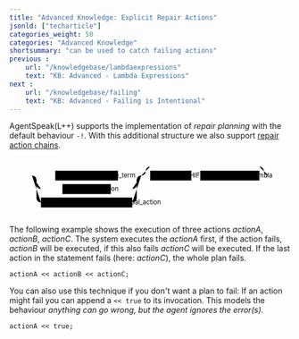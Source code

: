 ```yaml
---
title: "Advanced Knowledge: Explicit Repair Actions"
jsonld: ["techarticle"]
categories_weight: 50
categories: "Advanced Knowledge"
shortsummary: "can be used to catch failing actions"
previous :
    url: "/knowledgebase/lambdaexpressions"
    text: "KB: Advanced - Lambda Expressions"
next :
    url: "/knowledgebase/failing"
    text: "KB: Advanced - Failing is Intentional"
---
```


AgentSpeak(L++) supports the implementation of _repair planning_ with the default behaviour ```-!```. With this additional structure we also support [repair action chains](https://agentspeak-java.lightjason.org/rrd-output/html/org/lightjason/agentspeak/grammar/Agent.g4/index.htm#503f34271b101269197f766a6b90e4a9).

<!--more-->

<svg class="railroad-diagram" viewBox="0 0 628 131" height="120pt" id="svg_503f34271b101269197f766a6b90e4a9"><path d="M20 30v20m10-20v20M20 40h20.5m-.5 0h10m0 0h20" transform="translate(.5 .5)"/><g class="non-terminal" transform="translate(.5 .5)"><path d="M70 40h32m140 0h32M102 29h140v22H102z"/><a xmlns:xlink="http://www.w3.org/1999/xlink" xlink:href="https://agentspeak-java.lightjason.org/rrd-output/html/org/lightjason/agentspeak/grammar/Agent.g4/index.htm#42600adc6af2349e9c1da893ee2ec08d"><text x="172" y="44">executable_term</text></a></g><path d="M274 40h20M50 40a10 10 0 0 1 10 10v10a10 10 0 0 0 10 10" transform="translate(.5 .5)"/><g class="non-terminal" transform="translate(.5 .5)"><path d="M70 70h48m108 0h48M118 59h108v22H118z"/><a xmlns:xlink="http://www.w3.org/1999/xlink" xlink:href="https://agentspeak-java.lightjason.org/rrd-output/html/org/lightjason/agentspeak/grammar/Agent.g4/index.htm#163e59b1504a89d48bda077b55007abc"><text x="172" y="74">test_action</text></a></g><path d="M274 70a10 10 0 0 0 10-10V50a10 10 0 0 1 10-10M50 40a10 10 0 0 1 10 10v40a10 10 0 0 0 10 10" transform="translate(.5 .5)"/><g class="non-terminal" transform="translate(.5 .5)"><path d="M70 89h204v22H70z"/><a xmlns:xlink="http://www.w3.org/1999/xlink" xlink:href="https://agentspeak-java.lightjason.org/rrd-output/html/org/lightjason/agentspeak/grammar/Agent.g4/index.htm#a6ff3b47279b01ca106287f45227661c"><text x="172" y="104">achievement_goal_action</text></a></g><path d="M274 100a10 10 0 0 0 10-10V50a10 10 0 0 1 10-10m0 0a10 10 0 0 0 10-10 10 10 0 0 1 10-10m0 0h244m0 0a10 10 0 0 1 10 10 10 10 0 0 0 10 10m-284 0h20m244 0" transform="translate(.5 .5)"/><g class="non-terminal" transform="translate(.5 .5)"><path d="M314 29h92v22h-92z"/><a xmlns:xlink="http://www.w3.org/1999/xlink" xlink:href="https://agentspeak-java.lightjason.org/rrd-output/html/org/lightjason/agentspeak/grammar/Agent.g4/index.htm#60cf3b0028df9d050ee4c038c45c66d"><text x="360" y="44">LEFTSHIFT</text></a></g><path d="M406 40h10m0 0h10" transform="translate(.5 .5)"/><g class="non-terminal" transform="translate(.5 .5)"><path d="M426 29h132v22H426z"/><a xmlns:xlink="http://www.w3.org/1999/xlink" xlink:href="https://agentspeak-java.lightjason.org/rrd-output/html/org/lightjason/agentspeak/grammar/Agent.g4/index.htm#503f34271b101269197f766a6b90e4a9"><text x="492" y="44">repair_formula</text></a></g><path d="M558 40h20m0 0h10m0 0h20m-10-10v20m10-20v20" transform="translate(.5 .5)"/></svg>

The following example shows the execution of three actions _actionA_, _actionB_, _actionC_. The system executes the _actionA_ first, if the action fails, _actionB_ will be executed, if this also fails _actionC_ will be executed. If the last action in the statement fails (here: _actionC_), the whole plan fails.

<!-- htmlmin:ignore -->
<pre data-language="AgentSpeak(L++)"><code class="language-agentspeak">actionA << actionB << actionC;
</code></pre>
<!-- htmlmin:ignore -->

You can also use this technique if you don't want a plan to fail: If an action might fail you can append a ```<< true``` to its invocation. This models the behaviour _anything can go wrong, but the agent ignores the error(s)_.
<!-- htmlmin:ignore --><pre data-language="AgentSpeak(L++)"><code class="language-agentspeak">actionA << true;
</code></pre><!-- htmlmin:ignore -->
